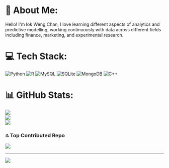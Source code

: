 # 💫 About Me:
Hello! I'm Iok Weng Chan, I love learning different aspects of analytics and predictive modelling, working continuously with data across different fields including finance, marketing, and experimental research.<br>


# 💻 Tech Stack:
![Python](https://img.shields.io/badge/python-3670A0?style=for-the-badge&logo=python&logoColor=ffdd54) ![R](https://img.shields.io/badge/r-%23276DC3.svg?style=for-the-badge&logo=r&logoColor=white) ![MySQL](https://img.shields.io/badge/mysql-4479A1.svg?style=for-the-badge&logo=mysql&logoColor=white) ![SQLite](https://img.shields.io/badge/sqlite-%2307405e.svg?style=for-the-badge&logo=sqlite&logoColor=white) ![MongoDB](https://img.shields.io/badge/MongoDB-%234ea94b.svg?style=for-the-badge&logo=mongodb&logoColor=white) ![C++](https://img.shields.io/badge/c++-%2300599C.svg?style=for-the-badge&logo=c%2B%2B&logoColor=white)
# 📊 GitHub Stats:
![](https://github-readme-stats.vercel.app/api?username=edwinciw&theme=dark&hide_border=false&include_all_commits=false&count_private=false)<br/>
![](https://nirzak-streak-stats.vercel.app/?user=edwinciw&theme=dark&hide_border=false)<br/>
![](https://github-readme-stats.vercel.app/api/top-langs/?username=edwinciw&theme=dark&hide_border=false&include_all_commits=false&count_private=false&layout=compact)

### 🔝 Top Contributed Repo
![](https://github-contributor-stats.vercel.app/api?username=edwinciw&limit=5&theme=dark&combine_all_yearly_contributions=true)

---
[![](https://visitcount.itsvg.in/api?id=edwinciw&icon=0&color=0)](https://visitcount.itsvg.in)

<!-- Proudly created with GPRM ( https://gprm.itsvg.in ) -->